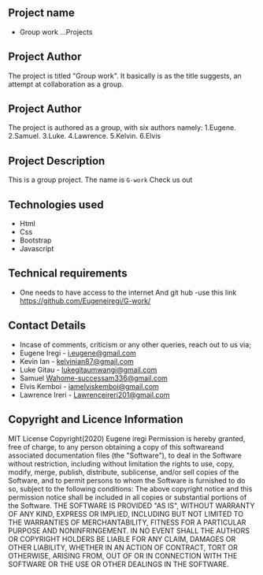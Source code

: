 ## Project name
- Group work ...Projects

## Project Author

The project is titled "Group work". It basically is as the title suggests, an attempt at collaboration as a group.

## Project Author
The project is authored as a group, with six authors namely:
1.Eugene.
2.Samuel.
3.Luke.
4.Lawrence.
5.Kelvin.
6.Elvis
## Project Description

This is a group project. The name is ```G-work``` Check us out
## Technologies used
- Html 
- Css
- Bootstrap
- Javascript

## Technical requirements
- One needs to have access to the internet And git hub
-use this link https://github.com/Eugeneiregi/G-work/

## Contact Details

- Incase of comments, criticism or any other queries, reach out to us via;
- Eugene Iregi - i.eugene@gmail.com
- Kevin Ian - kelvinian87@gmail.com
- Luke Gitau - lukegitaumwangi@gmail.com
- Samuel Wahome-successam336@gmail.com
- Elvis Kemboi - iamelviskemboi@gmail.com
- Lawrence Ireri - Lawrenceireri201@gmail.com


## Copyright and Licence Information


MIT License Copyright(2020) Eugene iregi Permission is hereby granted, free of charge, to any person obtaining a copy of this softwareand associated documentation
files (the "Software"), to deal in the Software without restriction, including without limitation the rights to use, copy,
modify, merge, publish, distribute, sublicense, and/or sell copies of the Software, and to permit persons to whom the Software
is furnished to do so, subject to the following conditions: The above copyright notice and this permission notice shall be included in 
all copies or substantial portions of the Software. THE SOFTWARE IS PROVIDED "AS IS", WITHOUT WARRANTY OF ANY KIND, EXPRESS OR IMPLIED,
INCLUDING BUT NOT LIMITED TO THE WARRANTIES OF MERCHANTABILITY, FITNESS FOR A PARTICULAR PURPOSE AND NONINFRINGEMENT. IN NO EVENT SHALL THE
AUTHORS OR COPYRIGHT HOLDERS BE LIABLE FOR ANY CLAIM, DAMAGES OR OTHER LIABILITY, WHETHER IN AN ACTION OF CONTRACT, TORT OR OTHERWISE, ARISING
FROM, OUT OF OR IN CONNECTION WITH THE SOFTWARE OR THE USE OR OTHER DEALINGS IN THE SOFTWARE.

